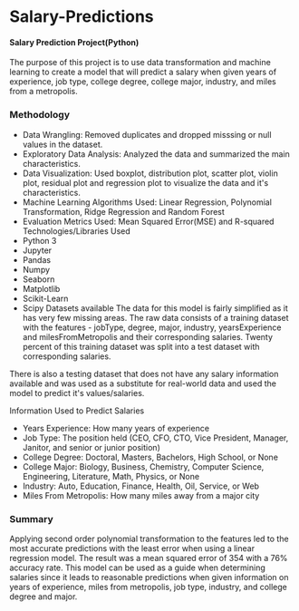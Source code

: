 # Salary-Predictions
#### Salary Prediction Project(Python)
The purpose of this project is to use data transformation and machine learning to create a model that will predict a salary when given years of experience, job type, college degree, college major, industry, and miles from a metropolis.

### Methodology
- Data Wrangling: Removed duplicates and dropped misssing or null values in the dataset.
- Exploratory Data Analysis: Analyzed the data and summarized the main characteristics.
- Data Visualization: Used boxplot, distribution plot, scatter plot, violin plot, residual plot and regression plot to visualize the data and it's characteristics.
- Machine Learning Algorithms Used: Linear Regression, Polynomial Transformation, Ridge Regression and Random Forest
- Evaluation Metrics Used: Mean Squared Error(MSE) and R-squared
Technologies/Libraries Used
 - Python 3
 - Jupyter
 - Pandas
 - Numpy
 - Seaborn
 - Matplotlib
 - Scikit-Learn
 - Scipy
Datasets available
The data for this model is fairly simplified as it has very few missing areas. The raw data consists of a training dataset with the features - jobType, degree, major, industry, yearsExperience and milesFromMetropolis and their corresponding salaries. Twenty percent of this training dataset was split into a test dataset with corresponding salaries.

There is also a testing dataset that does not have any salary information available and was used as a substitute for real-world data and used the model to predict it's values/salaries.

Information Used to Predict Salaries
- Years Experience: How many years of experience
- Job Type: The position held (CEO, CFO, CTO, Vice President, Manager, Janitor, and senior or junior position)
- College Degree: Doctoral, Masters, Bachelors, High School, or None
- College Major: Biology, Business, Chemistry, Computer Science, Engineering, Literature, Math, Physics, or None
- Industry: Auto, Education, Finance, Health, Oil, Service, or Web
- Miles From Metropolis: How many miles away from a major city
### Summary
Applying second order polynomial transformation to the features led to the most accurate predictions with the least error when using a linear regression model. The result was a mean squared error of 354 with a 76% accuracy rate.
This model can be used as a guide when determining salaries since it leads to reasonable predictions when given information on years of experience, miles from metropolis, job type, industry, and college degree and major.
